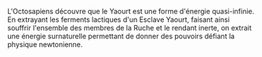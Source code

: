 
L'Octosapiens découvre que le Yaourt est une forme d'énergie quasi-infinie. En extrayant les ferments lactiques d'un Esclave Yaourt, faisant ainsi souffrir l'ensemble des membres de la Ruche et le rendant inerte, on extrait une énergie surnaturelle permettant de donner des pouvoirs défiant la physique newtonienne.